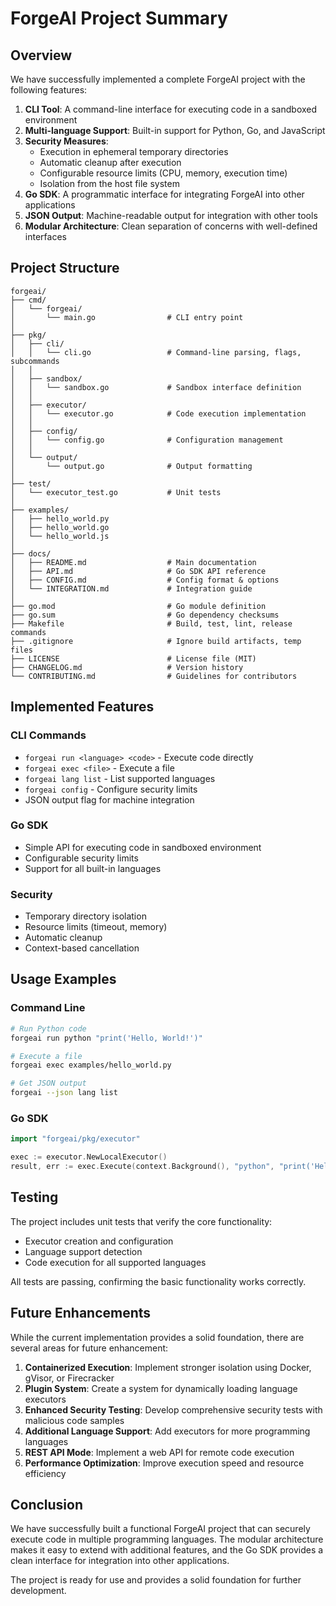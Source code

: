 # ForgeAI Project Summary

## Overview

We have successfully implemented a complete ForgeAI project with the following features:

1. **CLI Tool**: A command-line interface for executing code in a sandboxed environment
2. **Multi-language Support**: Built-in support for Python, Go, and JavaScript
3. **Security Measures**: 
   - Execution in ephemeral temporary directories
   - Automatic cleanup after execution
   - Configurable resource limits (CPU, memory, execution time)
   - Isolation from the host file system
4. **Go SDK**: A programmatic interface for integrating ForgeAI into other applications
5. **JSON Output**: Machine-readable output for integration with other tools
6. **Modular Architecture**: Clean separation of concerns with well-defined interfaces

## Project Structure

```
forgeai/
├── cmd/
│   └── forgeai/
│       └── main.go                # CLI entry point
│
├── pkg/
│   ├── cli/
│   │   └── cli.go                 # Command-line parsing, flags, subcommands
│   │
│   ├── sandbox/
│   │   └── sandbox.go             # Sandbox interface definition
│   │
│   ├── executor/
│   │   └── executor.go            # Code execution implementation
│   │
│   ├── config/
│   │   └── config.go              # Configuration management
│   │
│   └── output/
│       └── output.go              # Output formatting
│
├── test/
│   └── executor_test.go           # Unit tests
│
├── examples/
│   ├── hello_world.py
│   ├── hello_world.go
│   └── hello_world.js
│
├── docs/
│   ├── README.md                  # Main documentation
│   ├── API.md                     # Go SDK API reference
│   ├── CONFIG.md                  # Config format & options
│   └── INTEGRATION.md             # Integration guide
│
├── go.mod                         # Go module definition
├── go.sum                         # Go dependency checksums
├── Makefile                       # Build, test, lint, release commands
├── .gitignore                     # Ignore build artifacts, temp files
├── LICENSE                        # License file (MIT)
├── CHANGELOG.md                   # Version history
└── CONTRIBUTING.md                # Guidelines for contributors
```

## Implemented Features

### CLI Commands
- `forgeai run <language> <code>` - Execute code directly
- `forgeai exec <file>` - Execute a file
- `forgeai lang list` - List supported languages
- `forgeai config` - Configure security limits
- JSON output flag for machine integration

### Go SDK
- Simple API for executing code in sandboxed environment
- Configurable security limits
- Support for all built-in languages

### Security
- Temporary directory isolation
- Resource limits (timeout, memory)
- Automatic cleanup
- Context-based cancellation

## Usage Examples

### Command Line
```bash
# Run Python code
forgeai run python "print('Hello, World!')"

# Execute a file
forgeai exec examples/hello_world.py

# Get JSON output
forgeai --json lang list
```

### Go SDK
```go
import "forgeai/pkg/executor"

exec := executor.NewLocalExecutor()
result, err := exec.Execute(context.Background(), "python", "print('Hello, World!')")
```

## Testing

The project includes unit tests that verify the core functionality:
- Executor creation and configuration
- Language support detection
- Code execution for all supported languages

All tests are passing, confirming the basic functionality works correctly.

## Future Enhancements

While the current implementation provides a solid foundation, there are several areas for future enhancement:

1. **Containerized Execution**: Implement stronger isolation using Docker, gVisor, or Firecracker
2. **Plugin System**: Create a system for dynamically loading language executors
3. **Enhanced Security Testing**: Develop comprehensive security tests with malicious code samples
4. **Additional Language Support**: Add executors for more programming languages
5. **REST API Mode**: Implement a web API for remote code execution
6. **Performance Optimization**: Improve execution speed and resource efficiency

## Conclusion

We have successfully built a functional ForgeAI project that can securely execute code in multiple programming languages. The modular architecture makes it easy to extend with additional features, and the Go SDK provides a clean interface for integration into other applications.

The project is ready for use and provides a solid foundation for further development.